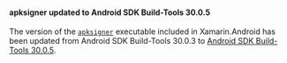 #### apksigner updated to Android SDK Build-Tools 30.0.5

The version of the [`apksigner`][apksigner] executable included in
Xamarin.Android has been updated from Android SDK Build-Tools 30.0.3
to [Android SDK Build-Tools 30.0.5][apksigner-30.0.5].

[apksigner]: https://developer.android.com/studio/command-line/apksigner
[apksigner-30.0.5]: https://android.googlesource.com/platform/tools/apksig/+/refs/tags/platform-tools-30.0.5

